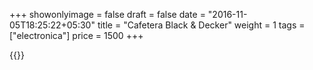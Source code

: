 +++
showonlyimage = false
draft = false
date = "2016-11-05T18:25:22+05:30"
title = "Cafetera Black & Decker"
weight = 1
tags = ["electronica"]
price = 1500
+++

<!--more-->


{{<photos>}}
